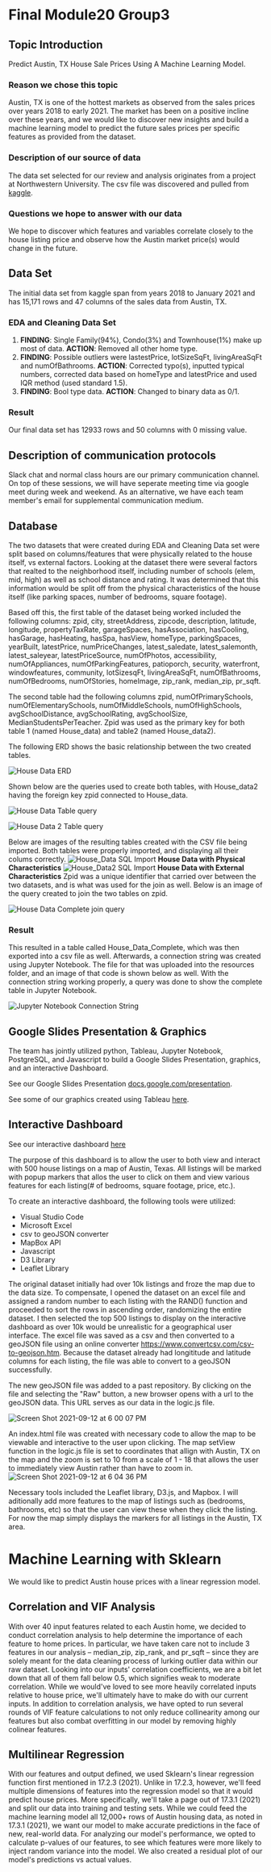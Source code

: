 # Final Module20 Group3

## Topic Introduction
Predict Austin, TX House Sale Prices Using A Machine Learning Model\.

### Reason we chose this topic
Austin, TX is one of the hottest markets as observed from the sales prices over years 2018 to early 2021. The market has been on a positive incline over these years, and we would like to discover new insights and build a machine learning model to predict the future sales prices per specific features as provided from the dataset.

### Description of our source of data 
The data set selected for our review and analysis originates from a project at Northwestern University. The csv file was discovered and pulled from [kaggle](https://www.kaggle.com/ericpierce/austinhousingprices)\.

### Questions we hope to answer with our data
We hope to discover which features and variables correlate closely to the house listing price and observe how the Austin market price(s) would change in the future\.

## Data Set
The initial data set from kaggle span from years 2018 to January 2021 and has 15,171 rows and 47 columns of the sales data from Austin, TX\.

### EDA and Cleaning Data Set
1. **FINDING**: Single Family(94%), Condo(3%) and Townhouse(1%) make up most of data. **ACTION**: Removed all other home type\.
2. **FINDING**: Possible outliers were lastestPrice, lotSizeSqFt, livingAreaSqFt and numOfBathrooms.  **ACTION**: Corrected typo(s), inputted typical numbers, corrected data based on homeType and latestPrice and used IQR method (used standard 1.5)\.
3. **FINDING**: Bool type data. **ACTION**: Changed to binary data as 0/1\.

### Result
Our final data set has 12933 rows and 50 columns with 0 missing value\.

## Description of communication protocols
Slack chat and normal class hours are our primary communication channel. On top of these sessions, we will have seperate meeting time via google meet during week and weekend\.
As an alternative, we have each team member's email for supplemental communication medium\.

## Database
The two datasets that were created during EDA and Cleaning Data set were split based on columns/features that were physically related to the house itself, vs external factors. 
Looking at the dataset there were several factors that realted to the neighborhood itself, including number of schools (elem, mid, high) as well as school distance and rating.
It was determined that this information would be split off from the physical characteristics of the house itself (like parking spaces, number of bedrooms, square footage).

Based off this, the first table of the dataset being worked included the following columns: zpid, city, streetAddress, zipcode, description, latitude, longitude, propertyTaxRate, garageSpaces, hasAssociation, hasCooling, hasGarage, hasHeating, hasSpa, hasView, homeType, parkingSpaces, yearBuilt, latestPrice, numPriceChanges, latest_saledate, latest_salemonth, latest_saleyear, latestPriceSource, numOfPhotos, accessibility, numOfAppliances, numOfParkingFeatures, patioporch, security, waterfront, windowfeatures, community, lotSizesqFt, livingAreaSqFt, numOfBathrooms, numOfBedrooms, numOfStories, homeImage, zip_rank, median_zip, pr_sqft. 

The second table had the following columns zpid, numOfPrimarySchools, numOfElementarySchools, numOfMiddleSchools, numOfHighSchools, avgSchoolDistance, avgSchoolRating, avgSchoolSize, MedianStudentsPerTeacher. Zpid was used as the primary key for both table 1 (named House_data) and table2 (named House_data2). 

The following ERD shows the basic relationship between the two created tables.

![House Data ERD](https://github.com/dianahandler/Final_Module20_Group3/blob/65bd50764d08f731ea126ed49849942c3ee12808/Resources/Housing%20Data%20ERD.png)

Shown below are the queries used to create both tables, with House_data2 having the foreign key zpid connected to House_data. 

![House Data Table query](https://github.com/dianahandler/Final_Module20_Group3/blob/ec20086b18caf302f1b12e9af6f93a2d0261d105/Resources/House%20Data%20table%20query.png)


![House Data 2 Table query](https://github.com/dianahandler/Final_Module20_Group3/blob/ec20086b18caf302f1b12e9af6f93a2d0261d105/Resources/House%20Data%202%20table%20query.png)

Below are images of the resulting tables created with the CSV file being imported. Both tables were properly imported, and displaying all their colums correctly.
![House_Data SQL Import](https://github.com/dianahandler/Final_Module20_Group3/blob/ec20086b18caf302f1b12e9af6f93a2d0261d105/Resources/House_Data%20SQL%20Import.png)
**House Data with Physical Characteristics**
![House_Data2 SQL Import](https://github.com/dianahandler/Final_Module20_Group3/blob/ec20086b18caf302f1b12e9af6f93a2d0261d105/Resources/House_Data2%20SQL%20Import.png)
**House Data with External Characteristics**
Zpid was a unique identifier that carried over between the two datasets, and is what was used for the join as well. Below is an image of
the query created to join the two tables on zpid.

![House Data Complete join query](https://github.com/dianahandler/Final_Module20_Group3/blob/ec20086b18caf302f1b12e9af6f93a2d0261d105/Resources/House%20Data%20Complete%20join%20query.png)

### Result

This resulted in a table called House_Data_Complete, which was then exported into a csv file as well. Afterwards, a connection string was
created using Jupyter Notebook. The file for that was uploaded into the resources folder, and an image of that code is shown below as well. With the connection string
working properly, a query was done to show the complete table in Jupyter Notebook.

![Jupyter Notebook Connection String](https://github.com/dianahandler/Final_Module20_Group3/blob/9eab711bd40e45dd7e57cef1d23ff3acc42f5076/Resources/Jupyter%20Notebook%20Connection%20String.png)

## Google Slides Presentation & Graphics
The team has jointly utilized python, Tableau, Jupyter Notebook, PostgreSQL, and Javascript to build a Google Slides Presentation, graphics, and an interactive Dashboard\.

See our Google Slides Presentation [docs.google.com/presentation](https://docs.google.com/presentation/d/1twBBLEhZZkmWahrWEjHUeVqPb6Sn0j-FQJ_6LjUNoQ8/edit?usp=sharing)\.

See some of our graphics created using Tableau [here](https://public.tableau.com/app/profile/cinthia.kim7065/viz/Final_Module20_Group3_Austin_Housing/Storyboard_1)\.

## Interactive Dashboard

See our interactive dashboard [here](https://dianahandler.github.io/final_dash/)

The purpose of this dashboard is to allow the user to both view and interact with 500 house listings on a map of Austin, Texas. All listings will be marked with popup markers that allos the user to click on them and view various features for each listing(# of bedrooms, square footage, price, etc.). 

To create an interactive dashboard, the following tools were utilized:
- Visual Studio Code
- Microsoft Excel
- csv to geoJSON converter
- MapBox API
- Javascript
- D3 Library
- Leaflet Library

The original dataset initially had over 10k listings and froze the map due to the data size. To compensate, I opened the dataset on an excel file and assigned a random number to each listing with the RAND() function and proceeded to sort the rows in ascending order, randomizing the entire dataset. I then selected the top 500 listings to display on the interactive dashboard as over 10k would be unrealistic for a geographical user interface. The excel file was saved as a csv and then converted to a geoJSON file using an online converter https://www.convertcsv.com/csv-to-geojson.htm. Because the dataset already had longititude and latitude columns for each listing, the file was able to convert to a geoJSON successfully. 

The new geoJSON file was added to a past repository. By clicking on the file and selecting the "Raw" button, a new browser opens with a url to the geoJSON data. This URL serves as our data in the logic.js file. 

![Screen Shot 2021-09-12 at 6 00 07 PM](https://user-images.githubusercontent.com/82029390/133004079-17ecc49c-5321-43cb-a0f5-c2be17f76ea4.png)

An index.html file was created with necessary code to allow the map to be viewable and interactive to the user upon clicking. The map setView function in the logic.js file is set to coordinates that allign with Austin, TX on the map and the zoom is set to 10 from a scale of 1 - 18 that allows the user to immediately view Austin rather than have to zoom in.
![Screen Shot 2021-09-12 at 6 04 36 PM](https://user-images.githubusercontent.com/82029390/133004201-5dd77a6a-646b-472e-aaad-fdfb80378745.png)

Necessary tools included the Leaflet library, D3.js, and Mapbox. I will aditionally add more features to the map of listings such as (bedrooms, bathrooms, etc) so that the user can view these when they click the listing. For now the map simply displays the markers for all listings in the Austin, TX area.


# Machine Learning with Sklearn
We would like to predict Austin house prices with a linear regression model.

## Correlation and VIF Analysis
With over 40 input features related to each Austin home, we decided to conduct correlation analysis to help determine the importance of each feature to home prices. In particular, we have taken care not to include 3 features in our analysis – median_zip, zip_rank, and pr_sqft – since they are solely meant for the data cleaning process of lurking outlier data within our raw dataset. Looking into our inputs' correlation coefficients, we are a bit let down that all of them fall below 0.5, which signifies weak to moderate correlation. While we would've loved to see more heavily correlated inputs relative to house price, we'll ultimately have to make do with our current inputs. In addition to correlation analysis, we have opted to run several rounds of VIF feature calculations to not only reduce collinearity among our features but also combat overfitting in our model by removing highly colinear features.

## Multilinear Regression
With our features and output defined, we used Sklearn's linear regression function first mentioned in 17.2.3 (2021). Unlike in 17.2.3, however, we'll feed multiple dimensions of features into the regression model so that it would predict house prices. More specifically, we'll take a page out of 17.3.1 (2021) and split our data into training and testing sets. While we could feed the machine learning model all 12,000+ rows of Austin housing data, as noted in 17.3.1 (2021), we want our model to make accurate predictions in the face of new, real-world data. For analyzing our model's performance, we opted to calculate p-values of our features, to see which features were more likely to inject random variance into the model. We also created a residual plot of our model's predictions vs actual values.

